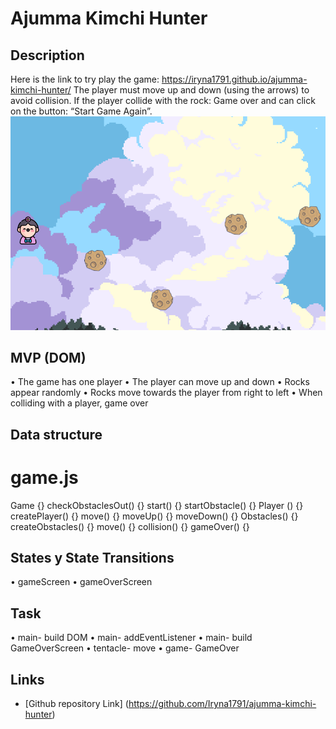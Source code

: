 # Ajumma Kimchi Hunter
## Description
Here is the link to try play the game: https://iryna1791.github.io/ajumma-kimchi-hunter/
The player must move up and down (using the arrows) to avoid collision. If the player collide with the rock: Game over and can click on the button: “Start Game Again”.
![Getting Started](./images/image.png)
 
## MVP (DOM)
•	The game has one player
•	The player can move up and down
•	Rocks appear randomly
•	Rocks move towards the player from right to left
•	When colliding with a player, game over

## Data structure
# game.js
Game  {}
checkObstaclesOut() {}
start() {}
startObstacle() {}
Player () {}
createPlayer() {}
move() {}
moveUp() {}
moveDown() {}
Obstacles() {}
createObstacles() {}
move() {}
collision() {}
gameOver() {}

## States y State Transitions
•	gameScreen
•	gameOverScreen

## Task
•	main- build DOM
•	main- addEventListener
•	main- build GameOverScreen
•	tentacle- move
•	game- GameOver

## Links
- [Github repository Link] (https://github.com/Iryna1791/ajumma-kimchi-hunter)
